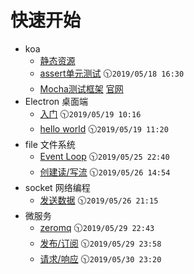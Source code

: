 # 快速开始

* koa
    * [静态资源](/koa/static)
    * [assert单元测试](/koa/test-assert) :clock1030:`2019/05/18 16:30`
    * [Mocha测试框架](https://www.npmjs.com/package/mocha) [官网](https://mochajs.org/)
* Electron 桌面端
    * [入门](/Electron/start) :clock1030:`2019/05/19 10:16`
    * [hello world](/Electron/hello-world) :clock1030:`2019/05/19 11:20`
* file 文件系统
    * [Event Loop](/filesystem/eventloop) :clock1030:`2019/05/25 22:40`
    * [创建读/写流](/filesystem/createReadStream) :clock1030:`2019/05/26 14:54`
* socket 网络编程
    * [发送数据](/socket/writingdata) :clock1030:`2019/05/26 21:15`
* 微服务
    * [zeromq](/microservices/install) :clock1030:`2019/05/29 22:43`
    * [发布/订阅](/microservices/pubandsub) :clock1030:`2019/05/29 23:58`
    * [请求/响应](/microservices/reqandrep) :clock1030:`2019/05/30 23:20`